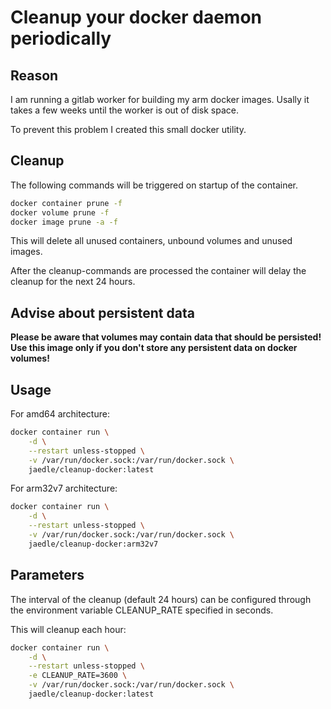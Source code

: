 # Cleanup your docker daemon periodically

## Reason

I am running a gitlab worker for building my arm docker images.
Usally it takes a few weeks until the worker is out of disk space.

To prevent this problem I created this small docker utility.

## Cleanup

The following commands will be triggered on startup of the container.

```sh
docker container prune -f
docker volume prune -f
docker image prune -a -f
```

This will delete all unused containers, unbound volumes and unused images.

After the cleanup-commands are processed the container will delay the cleanup
for the next 24 hours.

## Advise about persistent data

**Please be aware that volumes may contain data that should be persisted!
Use this image only if you don't store any persistent data on docker volumes!**

## Usage

For amd64 architecture:

```sh
docker container run \
    -d \
    --restart unless-stopped \
    -v /var/run/docker.sock:/var/run/docker.sock \
    jaedle/cleanup-docker:latest
```

For arm32v7 architecture:

```sh
docker container run \
    -d \
    --restart unless-stopped \
    -v /var/run/docker.sock:/var/run/docker.sock \
    jaedle/cleanup-docker:arm32v7
```


## Parameters

The interval of the cleanup (default 24 hours) can be configured through
the environment variable CLEANUP_RATE specified in seconds.

This will cleanup each hour:

```sh
docker container run \
    -d \
    --restart unless-stopped \
    -e CLEANUP_RATE=3600 \
    -v /var/run/docker.sock:/var/run/docker.sock \
    jaedle/cleanup-docker:latest
```
